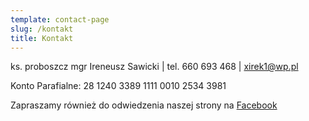 ```yaml
---
template: contact-page
slug: /kontakt
title: Kontakt
---
```

ks. proboszcz mgr Ireneusz Sawicki | tel. 660 693 468 | xirek1@wp.pl

Konto Parafialne: 28 1240 3389 1111 0010 2534 3981

Zapraszamy również do odwiedzenia naszej strony na [Facebook](https://www.facebook.com/parafia.dabie.kujawskie)